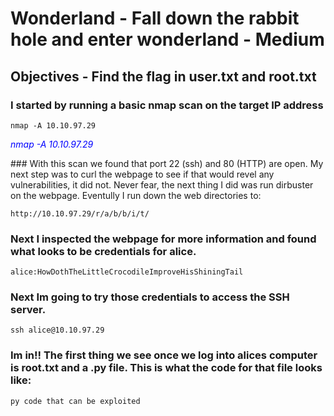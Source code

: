 # Wonderland - Fall down the rabbit hole and enter wonderland - Medium

## Objectives - Find the flag in user.txt and root.txt

### I started by running a basic nmap scan on the target IP address
```
nmap -A 10.10.97.29
```
<p><span style="color:blue"><em>nmap -A 10.10.97.29</em></span></p
                                                                 >
### With this scan we found that port 22 (ssh) and 80 (HTTP) are open. My next step was to curl the webpage to see if that would revel any vulnerabilities, it did not. Never fear, the next thing I did was run dirbuster on the webpage. Eventully I run down the web directories to: 

```
http://10.10.97.29/r/a/b/b/i/t/
```
### Next I inspected the webpage for more information and found what looks to be credentials for alice.
```
alice:HowDothTheLittleCrocodileImproveHisShiningTail
```
### Next Im going to try those credentials to access the SSH server. 
```
ssh alice@10.10.97.29
```
### Im in!! The first thing we see once we log into alices computer is root.txt and a .py file. This is what the code for that file looks like:
```
py code that can be exploited
```

